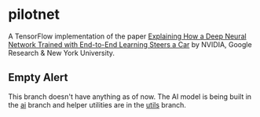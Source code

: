# pilotnet
A TensorFlow implementation of the paper [Explaining How a Deep Neural Network Trained with
End-to-End Learning Steers a Car](https://arxiv.org/pdf/1704.07911.pdf) by NVIDIA, Google Research & New York University.

## Empty Alert
This branch doesn't have anything as of now. The AI model is being built in the [ai]() branch and helper utilities are in the [utils]() branch.